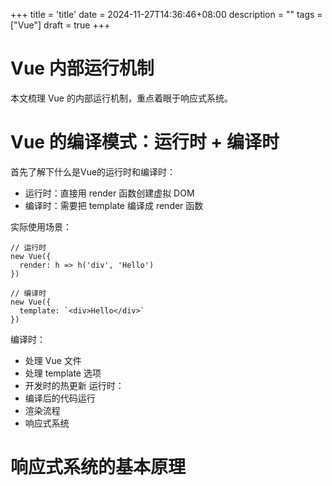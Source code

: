 +++
title = 'title'
date = 2024-11-27T14:36:46+08:00
description = ""
tags = ["Vue"]
draft = true
+++

# Vue 内部运行机制
本文梳理 Vue 的内部运行机制，重点着眼于响应式系统。

# Vue 的编译模式：运行时 + 编译时
首先了解下什么是Vue的运行时和编译时：
- 运行时：直接用 render 函数创建虚拟 DOM
- 编译时：需要把 template 编译成 render 函数

实际使用场景：
```vue
// 运行时
new Vue({
  render: h => h('div', 'Hello')
})

// 编译时
new Vue({
  template: `<div>Hello</div>`
})
```

编译时：
- 处理 Vue 文件
- 处理 template 选项
- 开发时的热更新
运行时：
- 编译后的代码运行
- 渲染流程
- 响应式系统

# 响应式系统的基本原理